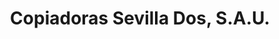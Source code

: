 ---
title: "Copiadoras Sevilla Dos, S.A.U."
url: /sevilla/copiadoras-sevilla-dos-s-a-u/
shop: Elektronik
---